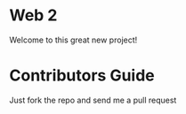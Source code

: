 Web 2
====

Welcome to this great new project!

Contributors Guide
==================

Just fork the repo and send me a pull request

